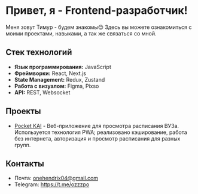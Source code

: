 # Привет, я - Frontend-разработчик!

Меня зовут Тимур - будем знакомы😊 Здесь вы можете ознакомиться с моими проектами, навыками, а так же связаться со мной.

## Стек технологий
- **Язык программирования:** JavaScript
- **Фреймворки:** React, Next.js
- **State Management:** Redux, Zustand
- **Работа с визуалом:** Figma, Pixso
- **API:** REST, Websocket

## Проекты
- [Pocket KAI](https://pocket-kai.ru) - Веб-приложение для просмотра расписания ВУЗа. Используется технология PWA; реализовано кэширование, работа без интернета, авторизация и просмотр расписания для разных групп.

## Контакты
- Почта: onehendrix04@gmail.com
- Telegram: https://t.me/ozzzpo
